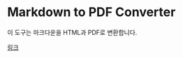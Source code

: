 # Markdown to PDF Converter

이 도구는 마크다운을 HTML과 PDF로 변환합니다.

[링크](/projects/mds/pages/md-to-pdf.html)
